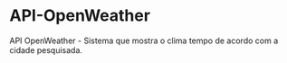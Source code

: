 # API-OpenWeather
API OpenWeather - Sistema que mostra o clima tempo de acordo com a cidade pesquisada.
